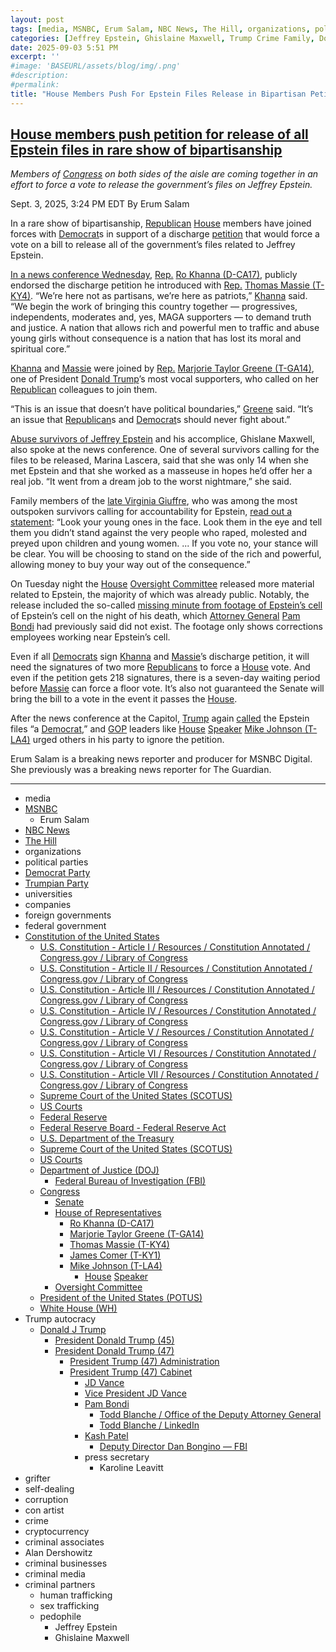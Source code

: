 ```yaml
---
layout: post
tags: [media, MSNBC, Erum Salam, NBC News, The Hill, organizations, political parties, Democrat Party, Trumpian Party, universities, companies, foreign governments, federal government, Constitution of the United States, U.S. Constitution - Article I / Resources / Constitution Annotated / Congress.gov / Library of Congress, U.S. Constitution - Article II / Resources / Constitution Annotated / Congress.gov / Library of Congress, U.S. Constitution - Article III / Resources / Constitution Annotated / Congress.gov / Library of Congress, U.S. Constitution - Article IV / Resources / Constitution Annotated / Congress.gov / Library of Congress, U.S. Constitution - Article V / Resources / Constitution Annotated / Congress.gov / Library of Congress, U.S. Constitution - Article VI / Resources / Constitution Annotated / Congress.gov / Library of Congress, U.S. Constitution - Article VII / Resources / Constitution Annotated / Congress.gov / Library of Congress, Supreme Court of the United States (SCOTUS), US Courts, Federal Reserve, Federal Reserve Board - Federal Reserve Act, U.S. Department of the Treasury, Supreme Court of the United States (SCOTUS), US Courts, Department of Justice (DOJ), Federal Bureau of Investigation (FBI), Congress, Senate, House of Representatives, Ro Khanna (D-CA17), Marjorie Taylor Greene (T-GA14), Thomas Massie (T-KY4), James Comer (T-KY1), Mike Johnson (T-LA4), House Speaker, Oversight Committee, President of the United States (POTUS), White House (WH), Trump autocracy, Donald J Trump, President Donald Trump (45), President Donald Trump (47), President Trump (47) Administration, President Trump (47) Cabinet, JD Vance, Vice President JD Vance, Pam Bondi, Office of the Deputy Attorney General / Office of the Deputy Attorney General, Todd Blanche / LinkedIn, Kash Patel, Deputy Director Dan Bongino — FBI, press secretary, Karoline Leavitt, grifter, self-dealing, corruption, con artist, crime, cryptocurrency, criminal associates, Alan Dershowitz, criminal businesses, criminal media, criminal partners, human trafficking, sex trafficking, pedophile, Jeffrey Epstein, Ghislaine Maxwell]
categories: [Jeffrey Epstein, Ghislaine Maxwell, Trump Crime Family, Donald Trump]
date: 2025-09-03 5:51 PM
excerpt: ''
#image: 'BASEURL/assets/blog/img/.png'
#description:
#permalink:
title: "House Members Push For Epstein Files Release in Bipartisan Petition"
---
```


## [House members push petition for release of all Epstein files in rare show of bipartisanship](https://www.msnbc.com/top-stories/latest/release-epstein-files-house-gop-massie-khanna-rcna228850)

*Members of [Congress](https://www.congress.gov/) on both sides of the aisle are coming together in an effort to force a vote to release the government’s files on Jeffrey Epstein.*

Sept. 3, 2025, 3:24 PM EDT
By Erum Salam

In a rare show of bipartisanship, [Republican](https://www.gop.com/) [House](https://www.house.gov/) members have joined forces with [Democrat](https://www.democrats.org/)s in support of a discharge [petition](https://clerk.house.gov/DischargePetition/2025090209) that would force a vote on a bill to release all of the government’s files related to Jeffrey Epstein.

[In a news conference Wednesday](https://www.nbcnews.com/politics/congress/epstein-accusers-put-pressure-congress-release-files-rcna228762), [Rep.](https://www.house.gov/) [Ro Khanna (D-CA17)](https://khanna.house.gov/), publicly endorsed the discharge petition he introduced with [Rep.](https://www.house.gov/) [Thomas Massie (T-KY4)](https://massie.house.gov/). “We’re here not as partisans, we’re here as patriots,” [Khanna](https://khanna.house.gov/) said. “We begin the work of bringing this country together — progressives, independents, moderates and, yes, MAGA supporters — to demand truth and justice. A nation that allows rich and powerful men to traffic and abuse young girls without consequence is a nation that has lost its moral and spiritual core.”

[Khanna](https://khanna.house.gov/) and [Massie](https://massie.house.gov/) were joined by [Rep.](https://www.house.gov/) [Marjorie Taylor Greene (T-GA14)](https://greene.house.gov/), one of President [Donald Trump](https://www.donaldjtrump.com/)’s most vocal supporters, who called on her [Republican](https://www.gop.com/) colleagues to join them.

“This is an issue that doesn’t have political boundaries,” [Greene](https://greene.house.gov/) said. “It’s an issue that [Republican](https://www.gop.com/)s and [Democrat](https://www.democrats.org/)s should never fight about.”

[Abuse survivors of Jeffrey Epstein](https://www.nbcnews.com/politics/politics-news/jeffrey-epstein-ghislaine-maxwell-accusers-rcna227334) and his accomplice, Ghislane Maxwell, also spoke at the news conference. One of several survivors calling for the files to be released, Marina Lascera, said that she was only 14 when she met Epstein and that she worked as a masseuse in hopes he’d offer her a real job. “It went from a dream job to the worst nightmare,” she said.

Family members of the [late Virginia Giuffre](https://www.nbcnews.com/news/us-news/virginia-giuffre-one-jeffrey-epsteins-prominent-abuse-survivors-dies-s-rcna203027), who was among the most outspoken survivors calling for accountability for Epstein, [read out a statement](https://www.youtube.com/watch?v=sHIKZBjLwf4): “Look your young ones in the face. Look them in the eye and tell them you didn’t stand against the very people who raped, molested and preyed upon children and young women. ... If you vote no, your stance will be clear. You will be choosing to stand on the side of the rich and powerful, allowing money to buy your way out of the consequence.”

On Tuesday night the [House](https://www.house.gov/) [Oversight Committee](https://oversight.house.gov/) released more material related to Epstein, the majority of which was already public. Notably, the release included the so-called [missing minute from footage of Epstein’s cell](https://www.nbcnews.com/video/jeffrey-epstein-found-dead-from-apparent-suicide-65833029655) of Epstein’s cell on the night of his death, which [Attorney General](https://www.justice.gov/) [Pam Bondi](https://www.justice.gov/ag/staff-profile/meet-attorney-general) had previously said did not exist. The footage only shows corrections employees working near Epstein’s cell.

Even if all [Democrats](https://www.democrats.org/) sign [Khanna](https://khanna.house.gov/) and [Massie](https://massie.house.gov/)’s discharge petition, it will need the signatures of two more [Republicans](https://www.gop.com/) to force a [House](https://www.house.gov/) vote. And even if the petition gets 218 signatures, there is a seven-day waiting period before [Massie](https://massie.house.gov/) can force a floor vote. It’s also not guaranteed the Senate will bring the bill to a vote in the event it passes the [House](https://www.house.gov/).

After the news conference at the Capitol, [Trump](https://www.donaldjtrump.com/) again [called](https://thehill.com/homenews/administration/5483932-trump-epstein-files-democrat-hoax/) the Epstein files “a [Democrat](https://www.msnbc.com/ana-cabrera-reports/watch/trump-epstein-files-is-a-democrat-hoax-246551621562),” and [GOP](https://www.gop.com/) leaders like [House](https://www.house.gov/) [Speaker](https://speaker.house.gov/) [Mike Johnson (T-LA4)](https://mikejohnson.house.gov/) urged others in his party to ignore the petition.

Erum Salam is a breaking news reporter and producer for MSNBC Digital. She previously was a breaking news reporter for The Guardian.


----
- media
- [MSNBC](https://www.msnbc.com/)
    - Erum Salam
- [NBC News](https://www.nbcnews.com/)
- [The Hill](https://thehill.com/homenews/administration/5483932-trump-epstein-files-democrat-hoax/)
- organizations
- political parties
- [Democrat Party](https://www.democrats.org/)
- [Trumpian Party](https://www.gop.com/)
- universities
- companies
- foreign governments
- federal government
- [Constitution of the United States](https://constitution.congress.gov/)
    - [U.S. Constitution - Article I / Resources / Constitution Annotated / Congress.gov / Library of Congress](https://constitution.congress.gov/constitution/article-1/)
    - [U.S. Constitution - Article II / Resources / Constitution Annotated / Congress.gov / Library of Congress](https://constitution.congress.gov/constitution/article-2/)
    - [U.S. Constitution - Article III / Resources / Constitution Annotated / Congress.gov / Library of Congress](https://constitution.congress.gov/constitution/article-3/)
    - [U.S. Constitution - Article IV / Resources / Constitution Annotated / Congress.gov / Library of Congress](https://constitution.congress.gov/constitution/article-4/)
    - [U.S. Constitution - Article V / Resources / Constitution Annotated / Congress.gov / Library of Congress](https://constitution.congress.gov/constitution/article-5/)
    - [U.S. Constitution - Article VI / Resources / Constitution Annotated / Congress.gov / Library of Congress](https://constitution.congress.gov/constitution/article-6/)
    - [U.S. Constitution - Article VII / Resources / Constitution Annotated / Congress.gov / Library of Congress](https://constitution.congress.gov/constitution/article-7/)
    - [Supreme Court of the United States (SCOTUS)](https://www.supremecourt.gov/)
    - [US Courts](https://www.uscourts.gov/)
    - [Federal Reserve](https;//www.federalreserve.gov/)
    - [Federal Reserve Board - Federal Reserve Act](https://www.federalreserve.gov/aboutthefed/fract.htm)
    - [U.S. Department of the Treasury](https://home.treasury.gov/)
    - [Supreme Court of the United States (SCOTUS)](https://www.supremecourt.gov/)
    - [US Courts](https://www.uscourts.gov/)
    - [Department of Justice (DOJ)](https://www.justice.gov/)
        - [Federal Bureau of Investigation (FBI)](https://www.fbi.gov/)
    - [Congress](https://www.congress.gov/)
        - [Senate](https://www.senate.gov/)
        - [House of Representatives](https://www.house.gov/)
            - [Ro Khanna (D-CA17)](https://khanna.house.gov/)
            - [Marjorie Taylor Greene (T-GA14)](https://greene.house.gov/)
            - [Thomas Massie (T-KY4)](https://massie.house.gov/)
            - [James Comer (T-KY1)](https://comer.house.gov/)
            - [Mike Johnson (T-LA4)](https://mikejohnson.house.gov/)
                - [House](https://www.house.gov/) [Speaker](https://www.speaker.gov/) 
        - [Oversight Committee](https://oversight.house.gov/)
    - [President of the United States (POTUS)](https://www.whitehouse.gov/)
    - [White House (WH)](https://www.whitehouse.gov/)
- Trump autocracy
    - [Donald J Trump](https://www.donaldjtrump.com/)
        - [President Donald Trump (45)](https://trumpwhitehouse.archives.gov/)
        - [President Donald Trump (47)](https://www.whitehouse.gov/administration/donald-j-trump/)
            - [President Trump (47) Administration](https://www.whitehouse.gov/administration/)
            - [President Trump (47) Cabinet](https://www.whitehouse.gov/administration/the-cabinet/)
                - [JD Vance](https://www.linkedin.com/in/jd-vance-770a9047/)
                - [Vice President JD Vance](https://www.whitehouse.gov/administration/jd-vance/)
                - [Pam Bondi](https://www.justice.gov/ag/staff-profile/meet-attorney-general)
                    - [Todd Blanche / Office of the Deputy Attorney General](https://www.justice.gov/dag)
                    - [Todd Blanche / LinkedIn](https://www.linkedin.com/in/toddblanche/)
                - [Kash Patel](https://www.fbi.gov/about/leadership-and-structure/director-patel)
                    - [Deputy Director Dan Bongino — FBI](https://www.fbi.gov/about/leadership-and-structure/deputy-director-dan-bongino)
                - press secretary
                    - Karoline Leavitt
- grifter
- self-dealing
- corruption
- con artist
- crime
- cryptocurrency
- criminal associates
- Alan Dershowitz
- criminal businesses
- criminal media 
- criminal partners
    - human trafficking 
    - sex trafficking 
    - pedophile 
        - Jeffrey Epstein 
        - Ghislaine Maxwell
